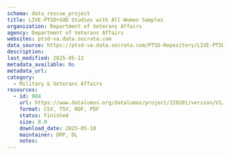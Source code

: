 ```yaml
---
schema: data_rescue_project 
title: LIVE-PTSD+SUD Studies with All-Women Samples
organization: Department of Veterans Affairs
agency: Department of Veterans Affairs
websites: ptsd-va.data.socrata.com
data_source: https://ptsd-va.data.socrata.com/PTSD-Repository/LIVE-PTSD-SUD-Studies-with-All-Women-Samples/7mzi-2wzj
description: 
last_modified: 2025-05-13
metadata_available: No
metadata_url: 
category:
  - Military & Veterans Affairs 
resources:
  - id: 984
    url: https://www.datalumos.org/datalumos/project/229201/version/V1/view
    format: CSV, TSV, RDF, PDF
    status: Finished
    size: 0.0
    download_date: 2025-05-10
    maintainer: DRP, DL
    notes: 
---
```

